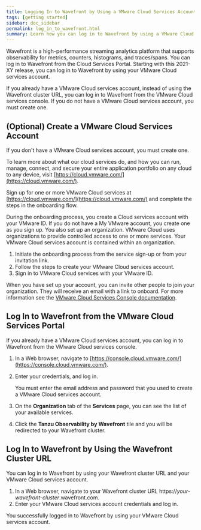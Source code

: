 ```yaml
---
title: Logging In to Wavefront by Using a VMware Cloud Services Account
tags: [getting started]
sidebar: doc_sidebar
permalink: log_in_to_wavefront.html
summary: Learn how you can log in to Wavefront by using a VMware Cloud services account.
---
```

Wavefront is a high-performance streaming analytics platform that supports observability for metrics, counters, histograms, and traces/spans. You can log in to Wavefront from the Cloud Services Portal. Starting with this 2021-XY release, you can log in to Wavefront by using your VMware Cloud services account.

If you already have a VMware Cloud services account, instead of using the Wavefront cluster URL, you can log in to Wavefront from the VMware Cloud services console. If you do not have a VMware Cloud services account, you must create one.

## (Optional) Create a VMware Cloud Services Account

If you don't have a VMware Cloud services account, you must create one. 

To learn more about what our cloud services do, and how you can run, manage, connect, and secure your entire application portfolio on any cloud to any device, visit [https://cloud.vmware.com/](https://cloud.vmware.com/).

Sign up for one or more VMware Cloud services at [https://cloud.vmware.com/](https://cloud.vmware.com/) and complete the steps in the onboarding flow.

During the onboarding process, you create a Cloud services account with your VMware ID. If you do not have a My VMware account, you create one as you sign up. You also set up an organization. VMware Cloud uses organizations to provide controlled access to one or more services. Your VMware Cloud services account is contained within an organization.

1. Initiate the onboarding process from the service sign-up or from your invitation link.
2. Follow the steps to create your VMware Cloud services account.
3. Sign in to VMware Cloud services with your VMware ID.

When you have set up your account, you can invite other people to join your organization. They will receive an email with a link to onboard. For more information see the [VMware Cloud Services Console documentation](https://docs.vmware.com/en/VMware-Cloud-services/services/Using-VMware-Cloud-Services/GUID-20D62AFF-024B-4901-976D-69BFD71BECC8.html).

## Log In to Wavefront from the VMware Cloud Services Portal

If you already have a VMware Cloud services account, you can log in to Wavefront from the VMware Cloud services console.

1. In a Web browser, navigate to [https://console.cloud.vmware.com/](https://console.cloud.vmware.com/).
2. Enter your credentials, and log in. 

   You must enter the email address and password that you used to create a VMware Cloud services account.

3. On the **Organization** tab of the **Services** page, you can see the list of your available services.
4. Click the **Tanzu Observability by Wavefront** tile and you will be redirected to your Wavefront cluster.

## Log In to Wavefront by Using the Wavefront Cluster URL

You can log in to Wavefront by using your Wavefront cluster URL and your VMware Cloud services account.

1. In a Web browser, navigate to your Wavefront cluster URL https://*your-wavefront-cluster*.wavefront.com.
2. Enter your VMware Cloud services account credentials and log in.
   
You successfully logged in to Wavefront by using your VMware Cloud services account.
